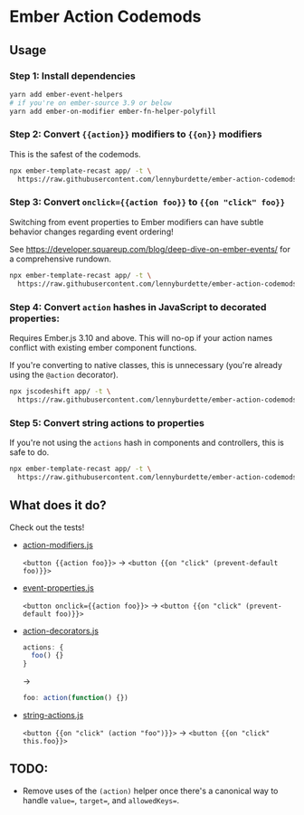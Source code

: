 # Ember Action Codemods

## Usage

### Step 1: Install dependencies

```sh
yarn add ember-event-helpers
# if you're on ember-source 3.9 or below
yarn add ember-on-modifier ember-fn-helper-polyfill
```

### Step 2: Convert `{{action}}` modifiers to `{{on}}` modifiers

This is the safest of the codemods.

```sh
npx ember-template-recast app/ -t \
  https://raw.githubusercontent.com/lennyburdette/ember-action-codemods/master/src/action-modifiers.js
```

### Step 3: Convert `onclick={{action foo}}` to `{{on "click" foo}}`

Switching from event properties to Ember modifiers can have subtle behavior
changes regarding event ordering!

See https://developer.squareup.com/blog/deep-dive-on-ember-events/
for a comprehensive rundown.

```sh
npx ember-template-recast app/ -t \
  https://raw.githubusercontent.com/lennyburdette/ember-action-codemods/master/src/event-properties.js
```

### Step 4: Convert `action` hashes in JavaScript to decorated properties:

Requires Ember.js 3.10 and above. This will no-op if your action names
conflict with existing ember component functions.

If you're converting to native classes, this is unnecessary (you're already
using the `@action` decorator).

```sh
npx jscodeshift app/ -t \
  https://raw.githubusercontent.com/lennyburdette/ember-action-codemods/master/src/action-decorators.js
```

### Step 5: Convert string actions to properties

If you're not using the `actions` hash in components and controllers, this is
safe to do.

```sh
npx ember-template-recast app/ -t \
  https://raw.githubusercontent.com/lennyburdette/ember-action-codemods/master/src/string-actions.js
```

## What does it do?

Check out the tests!

* [action-modifiers.js](src/__tests__/action-modifiers.js)

  `<button {{action foo}}>` → `<button {{on "click" (prevent-default foo)}}>`

* [event-properties.js](src/__tests__/event-properties.js)

  `<button onclick={{action foo}}>` → `<button {{on "click" (prevent-default foo)}}>`

* [action-decorators.js](src/__testfixtures__/action-decorators/)

  ```js
  actions: {
    foo() {}
  }
  ```
  →
  ```js
  foo: action(function() {})
  ```

* [string-actions.js](src/__tests__/string-actions.js)

  `<button {{on "click" (action "foo")}}>` → `<button {{on "click" this.foo}}>`

## TODO:

* Remove uses of the `(action)` helper once there's a canonical way to handle `value=`, `target=`, and `allowedKeys=`.
